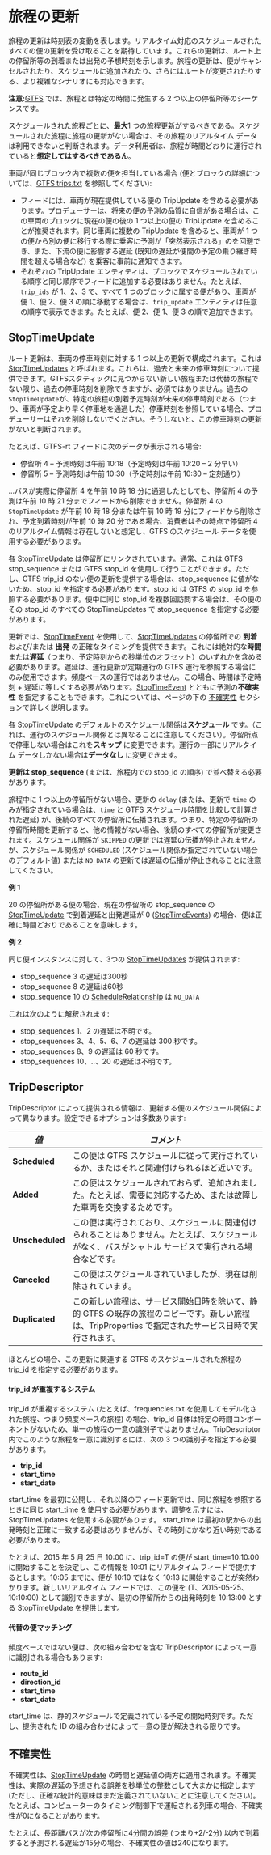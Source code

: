 # 旅程の更新

旅程の更新は時刻表の変動を表します。リアルタイム対応のスケジュールされたすべての便の更新を受け取ることを期待しています。これらの更新は、ルート上の停留所等の到着または出発の予想時刻を示します。旅程の更新は、便がキャンセルされたり、スケジュールに追加されたり、さらにはルートが変更されたりする、より複雑なシナリオにも対応できます。

**注意:**[GTFS](../../../schedule/reference) では、旅程とは特定の時間に発生する 2 つ以上の停留所等のシーケンスです。

スケジュールされた旅程ごとに、**最大**1 つの旅程更新がするべきである。スケジュールされた旅程に旅程の更新がない場合は、その旅程のリアルタイム データは利用できないと判断されます。データ利用者は、旅程が時間どおりに運行されていると**想定してはするべきであるん**。

車両が同じブロック内で複数の便を担当している場合 (便とブロックの詳細については、[GTFS trips.txt](../../../schedule/reference/#tripstxt) を参照してください):

* フィードには、車両が現在提供している便の TripUpdate を含める必要があります。プロデューサーは、将来の便の予測の品質に自信がある場合は、この車両のブロックに現在の便の後の 1 つ以上の便の TripUpdate を含めることが推奨されます。同じ車両に複数の TripUpdate を含めると、車両が 1 つの便から別の便に移行する際に乗客に予測が「突然表示される」のを回避でき、また、下流の便に影響する遅延 (既知の遅延が便間の予定の乗り継ぎ時間を超える場合など) を乗客に事前に通知できます。
* それぞれの TripUpdate エンティティは、ブロックでスケジュールされている順序と同じ順序でフィードに追加する必要はありません。たとえば、`trip_ids` が 1、2、3 で、すべて 1 つのブロックに属する便があり、車両が便 1、便 2、便 3 の順に移動する場合は、`trip_update` エンティティは任意の順序で表示できます。たとえば、便 2、便 1、便 3 の順で追加できます。

## StopTimeUpdate 

ルート更新は、車両の停車時刻に対する 1 つ以上の更新で構成されます。これは [StopTimeUpdates](../../reference/#message-stoptimeupdate) と呼ばれます。これらは、過去と未来の停車時刻について提供できます。GTFSスタティックに見つからない新しい旅程または代替の旅程でない限り、過去の停車時刻を削除できますが、必須ではありません。過去の`StopTimeUpdate`が、特定の旅程の到着予定時刻が未来の停車時刻である（つまり、車両が予定より早く停車地を通過した）停車時刻を参照している場合、プロデューサーはそれを削除しないでください。そうしないと、この停車時刻の更新がないと判断されます。

たとえば、GTFS-rt フィードに次のデータが表示される場合:

* 停留所 4 – 予測時刻は午前 10:18（予定時刻は午前 10:20 – 2 分早い）
* 停留所 5 – 予測時刻は午前 10:30（予定時刻は午前 10:30 – 定刻通り）

...バスが実際に停留所 4 を午前 10 時 18 分に通過したとしても、停留所 4 の予測は午前 10 時 21 分までフィードから削除できません。停留所 4 の `StopTimeUpdate` が午前 10 時 18 分または午前 10 時 19 分にフィードから削除され、予定到着時刻が午前 10 時 20 分である場合、消費者はその時点で停留所 4 のリアルタイム情報は存在しないと想定し、GTFS のスケジュール データを使用する必要があります。

各 [StopTimeUpdate](../../reference/#message-stoptimeupdate) は停留所にリンクされています。通常、これは GTFS stop_sequence または GTFS stop_id を使用して行うことができます。ただし、GTFS trip_id のない便の更新を提供する場合は、stop_sequence に値がないため、stop_id を指定する必要があります。stop_id は GTFS の stop_id を参照する必要があります。便中に同じ stop_id を複数回訪問する場合は、その便のその stop_id のすべての StopTimeUpdates で stop_sequence を指定する必要があります。

更新では、[StopTimeEvent](../../reference/#message-stoptimeevent) を使用して、[StopTimeUpdates](../../reference/#message-stoptimeupdate) の停留所での **到着** および/または **出発** の正確なタイミングを提供できます。これには絶対的な**時間**または**遅延**（つまり、予定時刻からの秒単位のオフセット）のいずれかを含める必要があります。遅延は、運行更新が定期運行の GTFS 運行を参照する場合にのみ使用できます。頻度ベースの運行ではありません。この場合、時間は予定時刻 + 遅延に等しくする必要があります。[StopTimeEvent](../../reference/#message-stoptimeevent) とともに予測の**不確実性** を指定することもできます。これについては、ページの下の [不確実性](#_3) セクションで詳しく説明します。

各 [StopTimeUpdate](../../reference/#message-stoptimeupdate) のデフォルトのスケジュール関係は**スケジュール** です。（これは、運行のスケジュール関係とは異なることに注意してください）。停留所点で停車しない場合はこれを**スキップ** に変更できます。運行の一部にリアルタイム データしかない場合は**データなし** に変更できます。

**更新は stop_sequence** (または、旅程内での stop_id の順序) で並べ替える必要があります。

旅程中に 1 つ以上の停留所がない場合、更新の `delay` (または、更新で `time` のみが指定されている場合は、`time` と GTFS スケジュール時間を比較して計算された遅延) が、後続のすべての停留所に伝播されます。つまり、特定の停留所の停留所時間を更新すると、他の情報がない場合、後続のすべての停留所が変更されます。スケジュール関係が `SKIPPED` の更新では遅延の伝播が停止されませんが、スケジュール関係が `SCHEDULED` (スケジュール関係が指定されていない場合のデフォルト値) または `NO_DATA` の更新では遅延の伝播が停止されることに注意してください。

**例 1**

20 の停留所がある便の場合、現在の停留所の stop_sequence の [StopTimeUpdate](../../reference/#message-stoptimeupdate) で到着遅延と出発遅延が 0 ([StopTimeEvents](../../reference/#message-stoptimeevent)) の場合、便は正確に時間どおりであることを意味します。

**例 2**

同じ便インスタンスに対して、3つの [StopTimeUpdates](../../reference/#message-stoptimeupdate) が提供されます:

* stop_sequence 3 の遅延は300秒
* stop_sequence 8 の遅延は60秒
* stop_sequence 10 の [ScheduleRelationship](../../reference/#enum-schedulerelationship) は `NO_DATA`

これは次のように解釈されます:

* stop_sequences 1、2 の遅延は不明です。
* stop_sequences 3、4、5、6、7 の遅延は 300 秒です。
* stop_sequences 8、9 の遅延は 60 秒です。
* stop_sequences 10、..、20 の遅延は不明です。

## TripDescriptor

TripDescriptor によって提供される情報は、更新する便のスケジュール関係によって異なります。設定できるオプションは多数あります:

|_**値**_|_**コメント**_|
|-----------|--------------|
| **Scheduled** | この便は GTFS スケジュールに従って実行されているか、またはそれと関連付けられるほど近いです。 |
| **Added** | この便はスケジュールされておらず、追加されました。たとえば、需要に対応するため、または故障した車両を交換するためです。 |
| **Unscheduled** | この便は実行されており、スケジュールに関連付けられることはありません。たとえば、スケジュールがなく、バスがシャトル サービスで実行される場合などです。 |
| **Canceled** | この便はスケジュールされていましたが、現在は削除されています。 |
| **Duplicated** |この新しい旅程は、サービス開始日時を除いて、静的 GTFS の既存の旅程のコピーです。新しい旅程は、TripProperties で指定されたサービス日時で実行されます。|

ほとんどの場合、この更新に関連する GTFS のスケジュールされた旅程の trip_id を指定する必要があります。

#### trip_id が重複するシステム

trip_id が重複するシステム (たとえば、frequencies.txt を使用してモデル化された旅程、つまり頻度ベースの旅程) の場合、trip_id 自体は特定の時間コンポーネントがないため、単一の旅程の一意の識別子ではありません。TripDescriptor 内でこのような旅程を一意に識別するには、次の 3 つの識別子を指定する必要があります。

* __trip_id__
* __start_time__
* __start_date__

start_time を最初に公開し、それ以降のフィード更新では、同じ旅程を参照するときに同じ start_time を使用する必要があります。調整を示すには、StopTimeUpdates を使用する必要があります。 start_time は最初の駅からの出発時刻と正確に一致する必要はありませんが、その時刻にかなり近い時刻である必要があります。

たとえば、2015 年 5 月 25 日 10:00 に、trip_id=T の便が start_time=10:10:00 に開始することを決定し、この情報を 10:01 にリアルタイム フィードで提供するとします。10:05 までに、便が 10:10 ではなく 10:13 に開始することが突然わかります。新しいリアルタイム フィードでは、この便を (T、2015-05-25、10:10:00) として識別できますが、最初の停留所からの出発時刻を 10:13:00 とする StopTimeUpdate を提供します。

#### 代替の便マッチング

頻度ベースではない便は、次の組み合わせを含む TripDescriptor によって一意に識別される場合もあります:

* __route_id__
* __direction_id__
* __start_time__
* __start_date__

start_time は、静的スケジュールで定義されている予定の開始時刻です。ただし、提供された ID の組み合わせによって一意の便が解決される限りです。

## 不確実性

不確実性は、[StopTimeUpdate](../../reference/#message-stoptimeupdate) の時間と遅延値の両方に適用されます。不確実性は、実際の遅延の予想される誤差を秒単位の整数として大まかに指定します (ただし、正確な統計的意味はまだ定義されていないことに注意してください)。たとえば、コンピューターのタイミング制御下で運転される列車の場合、不確実性が0になることがあります。

たとえば、長距離バスが次の停留所に4分間の誤差 (つまり+2/-2分) 以内で到着すると予測される遅延が15分の場合、不確実性の値は240になります。